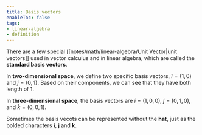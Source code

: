 ```yaml
---
title: Basis vectors
enableToc: false
tags: 
- linear-algebra
- definition
---
```

There are a few special [[notes/math/linear-algebra/Unit Vector|unit vectors]] used in vector calculus and in linear algebra, which are called the **standard basis vectors**.

In **two-dimensional space**, we define two specific basis vectors, $\hat{i} = (1, 0)$ and $\hat{j} = (0, 1)$.  Based on their components, we can see that they have both length of $1$.

In **three-dimensional space**, the basis vectors are $\hat{i} = (1, 0, 0)$, $\hat{j} = (0, 1, 0)$, and $\hat{k} = (0, 0, 1)$.

Sometimes the basis vecots can be represented without the **hat**, just as the bolded characters **i**, **j** and **k**.
